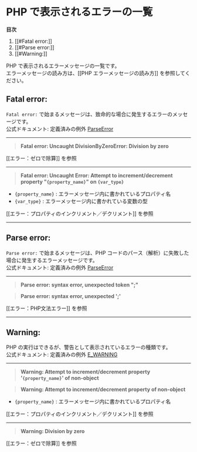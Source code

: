 # PHP で表示されるエラーの一覧

**目次**

1. [[#Fatal error:]]
1. [[#Parse error:]]
1. [[#Warning:]]

PHP で表示されるエラーメッセージの一覧です。  
エラーメッセージの読み方は、[[PHP エラーメッセージの読み方]] を参照してください。

## Fatal error:

`Fatal error:` で始まるメッセージは、致命的な場合に発生するエラーのメッセージです。  
公式ドキュメント: 定義済みの例外 [ParseError]

---

> **Fatal error: Uncaught DivisionByZeroError: Division by zero**

[[エラー：ゼロで除算]] を参照

---

> **Fatal error: Uncaught Error: Attempt to increment/decrement property "`{property_name}`" on `{var_type}`**

- `{property_name}` : エラーメッセージ内に書かれているプロパティ名
- `{var_type}` : エラーメッセージ内に書かれている変数の型

[[エラー：プロパティのインクリメント／デクリメント]] を参照

---

## Parse error:

`Parse error:` で始まるメッセージは、PHP コードのパース（解析）に失敗した場合に発生するエラーメッセージです。  
公式ドキュメント: 定義済みの例外 [ParseError]

---

> **Parse error: syntax error, unexpected token ";"**

> **Parse error: syntax error, unexpected ';'**

[[エラー：PHP文法エラー]] を参照

---

## Warning:

PHP の実行はできるが、警告として表示されているエラーの種類です。  
公式ドキュメント: 定義済みの例外 [E_WARNING]

---

> **Warning: Attempt to increment/decrement property '`{property_name}`' of non-object**

> **Warning: Attempt to increment/decrement property of non-object**  

- `{property_name}` : エラーメッセージ内に書かれているプロパティ名

[[エラー：プロパティのインクリメント／デクリメント]] を参照

---

> **Warning: Division by zero**

[[エラー：ゼロで除算]] を参照

[E_WARNING]: <https://www.php.net/manual/ja/errorfunc.constants.php>
[Error]: <https://www.php.net/manual/ja/class.error.php>
[ArgumentCountError]: <https://www.php.net/manual/ja/class.argumentcounterror.php>
[ArithmeticError]: <https://www.php.net/manual/ja/class.arithmeticerror.php>
[AssertionError]: <https://www.php.net/manual/ja/class.assertionerror.php>
[CompileError]: <https://www.php.net/manual/ja/class.compileerror.php>
[ParseError]: <https://www.php.net/manual/ja/class.parseerror.php>
[TypeError]: <https://www.php.net/manual/ja/class.typeerror.php>
[ValueError]: <https://www.php.net/manual/ja/class.valueerror.php>
[UnhandledMatchError]: <https://www.php.net/manual/ja/class.valueerror.php>
[FiberError]: <https://www.php.net/manual/ja/class.fibererror.php>
